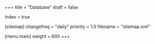 +++
title = "Database"
draft = false

index = true

[sitemap]
  changefreq = "daily"
  priority = 1.0
  filename = "sitemap.xml"
  
[menu.main]
  weight = 600
+++

